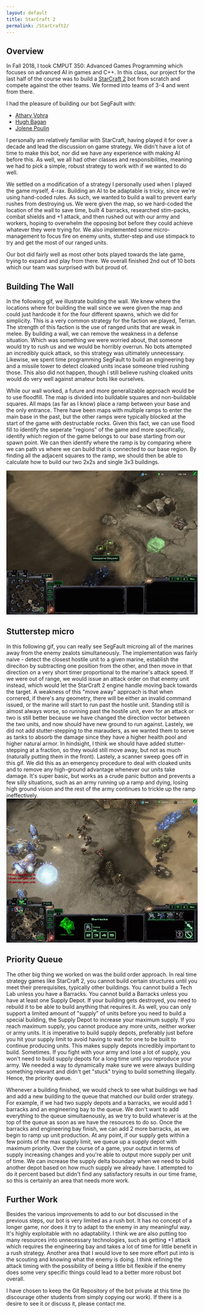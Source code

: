 ```yaml
---
layout: default
title: StarCraft 2
permalink: /StarCraft2/
---
```


## Overview

In Fall 2018, I took CMPUT 350: Advanced Games Programming which focuses on advanced AI in games and C++. In this class, our project for the last half of the course was to build a [StarCraft 2](https://starcraft2.com) bot from scratch and compete against the other teams. We formed into teams of 3-4 and went from there.

I had the pleasure of building our bot SegFault with:
* [Atharv Vohra](https://github.com/AtharvVohra)
* [Hugh Bagan](https://github.com/hughbagan)
* [Jolene Poulin](https://github.com/nienna73)

I personally am relatively familiar with StarCraft, having played it for over a decade and lead the discussion on game strategy. We didn't have a lot of time to make this bot, nor did we have any experience with making AI before this. As well, we all had other classes and responsibilities, meaning we had to pick a simple, robust strategy to work with if we wanted to do well.

We settled on a modification of a strategy I personally used when I played the game myself, 4-rax. Building an AI to be adaptable is tricky, since we're using hand-coded rules. As such, we wanted to build a wall to prevent early rushes from destroying us. We were given the map, so we hard-coded the location of the wall to save time, built 4 barracks, researched stim-packs, combat shields and +1 attack, and then rushed out with our army and workers, hoping to overwhelm the opposing bot before they could achieve whatever they were trying for. We also implemented some micro-management to focus fire on enemy units, stutter-step and use stimpack to try and get the most of our ranged units.

Our bot did fairly well as most other bots played towards the late game, trying to expand and play from there. We overall finished 2nd out of 10 bots which our team was surprised with but proud of.

## Building The Wall
In the following gif, we illustrate building the wall. We knew where the locations where for building the wall since we were given the map and could just hardcode it for the four different spawns, which we did for simplicity. This is a very common strategy for the faction we played, Terran. The strength of this faction is the use of ranged units that are weak in melee. By building a wall, we can remove the weakness in a defense situation. Which was something we were worried about, that someone would try to rush us and we would be horribly overrun. No bots attempted an incredibly quick attack, so this strategy was ultimately unnecessary. Likewise, we spent time programming SegFault to build an engineering bay and a missile tower to detect cloaked units incase someone tried rushing those. This also did not happen, though I still believe rushing cloaked units would do very well against amateur bots like ourselves.

While our wall worked, a future and more generalizable approach would be to use floodfill. The map is divided into buildable squares and non-buildable squares. All maps (as far as I know) place a ramp between your base and the only entrance. There have been maps with multiple ramps to enter the main base in the past, but the other ramps were typically blocked at the start of the game with destructable rocks. Given this fact, we can use flood fill to identify the seperate "regions" of the game and more specifically, identify which region of the game belongs to our base starting from our spawn point. We can then identify where the ramp is by comparing where we can path vs where we can build that is connected to our base region. By finding all the adjacent squares to the ramp, we should then be able to calculate how to build our two 2x2s and single 3x3 buildings.

![Building the Wall](/assets/buildingWall.gif)

## Stutterstep micro
In this following gif, you can really see SegFault microing all of the marines away from the enemy zealots simultaneously. The implementation was fairly naive - detect the closest hostile unit to a given marine, establish the direciton by subtracting one position from the other, and then move in that direction on a very short timer proportional to the marine's attack speed. If we were out of range, we would issue an attack order on that enemy unit instead, which would let the StarCraft 2 engine handle moving back towards the target. A weakness of this "move away" approach is that when cornered, if there's any geometry, there will be either an invalid command issued, or the marine will start to run past the hostile unit. Standing still is almost always worse, so running past the hostile unit, even for an attack or two is still better because we have changed the direction vector between the two units, and now should have new ground to run against. Lastely, we did not add stutter-stepping to the marauders, as we wanted them to serve as tanks to absorb the damage since they have a higher health pool and higher natural armor. In hindsight, I think we should have added stutter-stepping at a fraction, so they would still move away, but not as much (naturally putting them in the front). Lastely, a scanner sweep goes off in this gif. We did this as an emergency procedure to deal with cloaked units and to remove any high-ground advantage whenever our units take damage. It's super basic, but works as a crude panic button and prevents a few silly situations, such as an army running up a ramp and dying, losing high ground vision and the rest of the army continues to trickle up the ramp ineffectively.
![Sutterstep micro](/assets/stuttermicro.gif)

## Priority Queue
The other big thing we worked on was the build order approach. In real time strategy games like StarCraft 2, you cannot build certain structures until you meet their prerequisites, typically other buildings. You cannot build a Tech Lab unless you have a Barracks. You cannot build a Barracks unless you have at least one Supply Depot. If your building gets destroyed, you need to rebuild it to be able to build anything that requires it. As well, you can only support a limited amount of "supply" of units before you need to build a special building, the Supply Depot to increase your maximum supply. If you reach maximum supply, you cannot produce any more units, neither worker or army units. It is imperative to build supply depots, preferably just before you hit your supply limit to avoid having to wait for one to be built to continue producing units. This makes supply depots incredibly important to build. Sometimes. If you fight with your army and lose a lot of supply, you won't need to build supply depots for a long time until you reproduce your army. We needed a way to dynamically make sure we were always building something relevant and didn't get "stuck" trying to build something illegally. Hence, the priority queue.

Whenever a building finished, we would check to see what buildings we had and add a new building to the queue that matched our build order strategy. For example, if we had two supply depots and a barracks, we would add 1 barracks and an engineering bay to the queue. We don't want to add everything to the queue simultaenously, as we try to build whatever is at the top of the queue as soon as we have the resources to do so. Once the barracks and engineering bay finish, we can add 2 more barracks, as we begin to ramp up unit production. At any point, if our supply gets within a few points of the max supply limit, we queue up a supply depot with maximum priority. Over the course of a game, your output in terms of supply increasing changes and you're able to output more supply per unit of time. We can increase the supply delta boundary when we need to build another depot based on how much supply we already have. I attempted to do it percent based but didn't find any satisfactory results in our time frame, so this is certainly an area that needs more work.

## Further Work
Besides the various improvements to add to our bot discussed in the previous steps, our bot is very limited as a rush bot. It has no concept of a longer game, nor does it try to adapt to the enemy in any meaningful way. It's highly exploitable with no adaptability. I think we are also putting too many resources into unnecessary technologies, such as getting +1 attack which requires the engineering bay and takes a lot of time for little benefit in a rush strategy. Another area that I would love to see more effort put into is the scouting and knowing what the enemy is doing. I think refining the attack timing with the possibility of being a little bit flexible if the enemy does some very specific things could lead to a better more robust bot overall.

I have chosen to keep the Git Repository of the bot private at this time (to discourage other students from simply copying our work). If there is a desire to see it or discuss it, please contact me.